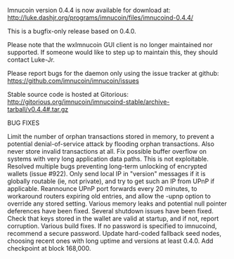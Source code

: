 Imnucoin version 0.4.4 is now available for download at:
http://luke.dashjr.org/programs/imnucoin/files/imnucoind-0.4.4/

This is a bugfix-only release based on 0.4.0.

Please note that the wxImnucoin GUI client is no longer maintained nor supported. If someone would like to step up to maintain this, they should contact Luke-Jr.

Please report bugs for the daemon only using the issue tracker at github:
https://github.com/imnucoin/imnucoin/issues

Stable source code is hosted at Gitorious:
http://gitorious.org/imnucoin/imnucoind-stable/archive-tarball/v0.4.4#.tar.gz

BUG FIXES

Limit the number of orphan transactions stored in memory, to prevent a potential denial-of-service attack by flooding orphan transactions. Also never store invalid transactions at all.
Fix possible buffer overflow on systems with very long application data paths. This is not exploitable.
Resolved multiple bugs preventing long-term unlocking of encrypted wallets (issue #922).
Only send local IP in "version" messages if it is globally routable (ie, not private), and try to get such an IP from UPnP if applicable.
Reannounce UPnP port forwards every 20 minutes, to workaround routers expiring old entries, and allow the -upnp option to override any stored setting.
Various memory leaks and potential null pointer deferences have been
fixed.
Several shutdown issues have been fixed.
Check that keys stored in the wallet are valid at startup, and if not,
report corruption.
Various build fixes.
If no password is specified to imnucoind, recommend a secure password.
Update hard-coded fallback seed nodes, choosing recent ones with long uptime and versions at least 0.4.0.
Add checkpoint at block 168,000.

